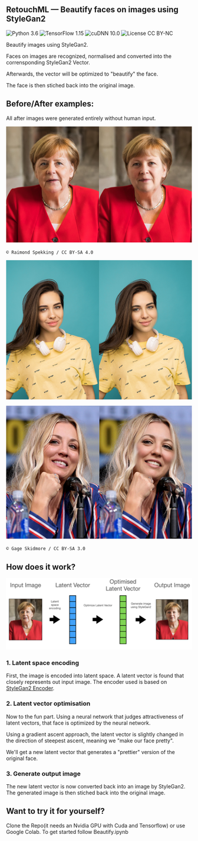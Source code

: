 ## RetouchML &mdash; Beautify faces on images using StyleGan2
![Python 3.6](https://img.shields.io/badge/python-3.6-green.svg?style=plastic)
![TensorFlow 1.15](https://img.shields.io/badge/tensorflow-1.15-green.svg?style=plastic)
![cuDNN 10.0](https://img.shields.io/badge/cudnn-10.0-green.svg?style=plastic)
![License CC BY-NC](https://img.shields.io/badge/license-CC_BY--NC-green.svg?style=plastic)

Beautify images using StyleGan2.

Faces on images are recognized, normalised and converted into the corrensponding StyleGan2 Vector.

Afterwards, the vector will be optimized to "beautify" the face.

The face is then stiched back into the original image.

## Before/After examples:

All after images were generated entirely without human input.

![merkel-ba](docs/merkel-ba.png)

`© Raimond Spekking / CC BY-SA 4.0​`

![stock-ba](docs/stock-ba.png)

![couco-ba](docs/couco-ba.png)

`© Gage Skidmore / CC BY-SA 3.0`



## How does it work?

![process](docs/process.png)

### 1. Latent space encoding

First, the image is encoded into latent space. A latent vector is found that closely represents out input image. The encoder used is based on [StyleGan2 Encoder](https://github.com/robertluxemburg/stylegan2encoder.git).



### 2. Latent vector optimisation

Now to the fun part. Using a neural network that judges attractiveness of latent vectors, that face is optimized by the neural network. 

Using a gradient ascent approach, the latent vector is slightly changed in the direction of steepest ascent, meaning we "make our face pretty".

We'll get a new latent vector that generates a "prettier" version of the original face.



### 3. Generate output image

The new latent vector is now converted back into an image by StyleGan2. The generated image is then stiched back into the original image.



## Want to try it for yourself?

Clone the Repo(it needs an Nvidia GPU with Cuda and Tensorflow) or use Google Colab. To get started follow Beautify.ipynb





